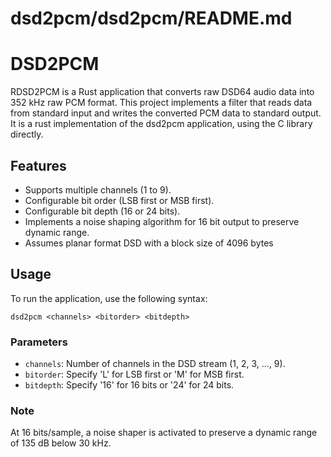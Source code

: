 # dsd2pcm/dsd2pcm/README.md

# DSD2PCM

RDSD2PCM is a Rust application that converts raw DSD64 audio data into 352 kHz raw PCM format. This project implements a filter that reads data from standard input and writes the converted PCM data to standard output. It is a rust implementation of the dsd2pcm application, using the C library directly.

## Features

- Supports multiple channels (1 to 9).
- Configurable bit order (LSB first or MSB first).
- Configurable bit depth (16 or 24 bits).
- Implements a noise shaping algorithm for 16 bit output to preserve dynamic range.
- Assumes planar format DSD with a block size of 4096 bytes

## Usage

To run the application, use the following syntax:

```
dsd2pcm <channels> <bitorder> <bitdepth>
```

### Parameters

- `channels`: Number of channels in the DSD stream (1, 2, 3, ..., 9).
- `bitorder`: Specify 'L' for LSB first or 'M' for MSB first.
- `bitdepth`: Specify '16' for 16 bits or '24' for 24 bits.

### Note

At 16 bits/sample, a noise shaper is activated to preserve a dynamic range of 135 dB below 30 kHz.
